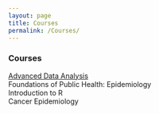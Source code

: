 ```yaml
---
layout: page
title: Courses
permalink: /Courses/
---
```


### Courses 
[Advanced Data Analysis](https://github.com/kijohnson/ADA_Spring_2019)  
Foundations of Public Health: Epidemiology  
Introduction to R  
Cancer Epidemiology  

